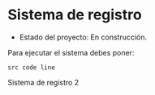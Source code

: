 <h1>Sistema de registro</h1>

- Estado del proyecto: En construcción.

Para ejecutar el sistema debes poner:

```src code line```

Sistema de registro 2
